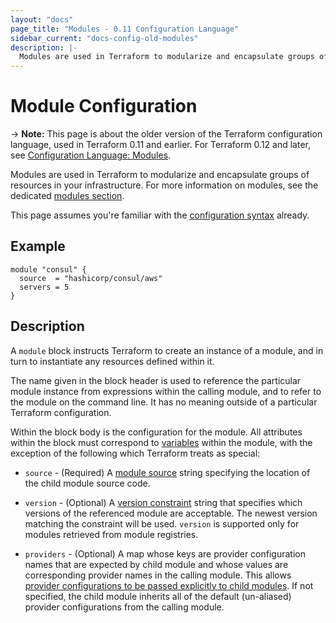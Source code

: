 ```yaml
---
layout: "docs"
page_title: "Modules - 0.11 Configuration Language"
sidebar_current: "docs-config-old-modules"
description: |-
  Modules are used in Terraform to modularize and encapsulate groups of resources in your infrastructure. For more information on modules, see the dedicated modules section.
---
```


# Module Configuration

-> **Note:** This page is about the older version of the Terraform configuration
language, used in Terraform 0.11 and earlier. For Terraform 0.12 and later, see
[Configuration Language: Modules](../configuration/modules.html).

Modules are used in Terraform to modularize and encapsulate groups of
resources in your infrastructure. For more information on modules, see
the dedicated
[modules section](/docs/modules/index.html).

This page assumes you're familiar with the
[configuration syntax](/docs/configuration/syntax.html)
already.

## Example

```hcl
module "consul" {
  source  = "hashicorp/consul/aws"
  servers = 5
}
```

## Description

A `module` block instructs Terraform to create an instance of a module,
and in turn to instantiate any resources defined within it.

The name given in the block header is used to reference the particular module
instance from expressions within the calling module, and to refer to the
module on the command line. It has no meaning outside of a particular
Terraform configuration.

Within the block body is the configuration for the module. All attributes
within the block must correspond to [variables](/docs/configuration/variables.html)
within the module, with the exception of the following which Terraform
treats as special:

* `source` - (Required) A [module source](/docs/modules/sources.html) string
  specifying the location of the child module source code.

* `version` - (Optional) A [version constraint](/docs/modules/usage.html#module-versions)
  string that specifies which versions of the referenced module are acceptable.
  The newest version matching the constraint will be used. `version` is supported
  only for modules retrieved from module registries.

* `providers` - (Optional) A map whose keys are provider configuration names
  that are expected by child module and whose values are corresponding
  provider names in the calling module. This allows
  [provider configurations to be passed explicitly to child modules](/docs/modules/usage.html#providers-within-modules).
  If not specified, the child module inherits all of the default (un-aliased)
  provider configurations from the calling module.
